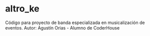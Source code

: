 # altro_ke
Código para proyecto de banda especializada en musicalización de eventos. 
Autor: Agustín Orias - Alumno de CoderHouse
